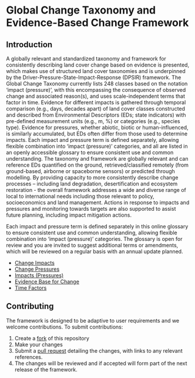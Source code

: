 # Global Change Taxonomy and Evidence-Based Change Framework

## Introduction
A globally relevant and standardized taxonomy and framework for consistently describing land cover change based on evidence is presented, which makes use of structured land cover taxonomies and is underpinned by the Driver-Pressure-State-Impact-Response (DPSIR) framework.  The Global Change Taxonomy currently lists 248 classes based on the notation ‘impact (pressure)’, with this encompassing the consequence of observed change and associated reason(s), and uses scale-independent terms that factor in time. Evidence for different impacts is gathered through temporal comparison (e.g., days, decades apart) of land cover classes constructed and described from Environmental Descriptors (EDs; state indicators) with pre-defined measurement units (e.g., m, %) or categories (e.g., species type).  Evidence for pressures, whether abiotic, biotic or human-influenced, is similarly accumulated, but EDs often differ from those used to determine impacts.  Each impact and pressure term is defined separately, allowing flexible combination into ‘impact (pressure)’ categories, and all are listed in an openly accessible glossary to ensure consistent use and common understanding.   The taxonomy and framework are globally relevant and can reference EDs quantified on the ground, retrieved/classified remotely (from ground-based, airborne or spaceborne sensors) or predicted through modelling. By providing capacity to more consistently describe change processes – including land degradation, desertification and ecosystem restoration - the overall framework addresses a wide and diverse range of local to international needs including those relevant to policy, socioeconomics and land management.  Actions in response to impacts and pressures and monitoring towards targets are also supported to assist future planning, including impact mitigation actions. 

Each impact and pressure term is defined separately in this online glossary to ensure consistent use and common understanding, allowing flexible combination into ‘impact (pressure)’ categories. The glossary is open for review and you are invited to suggest additional terms or amendments, which will be reviewed on a regular basis with an annual update planned.  

* [Change Impacts](Change-Impacts.md)
* [Change Pressures](Pressures.md)
* [Impacts (Pressures)](Impacts-(pressures).md)
* [Evidence Base for Change](Evidence-Base-for-Change.md)
* [Time Factors](Timefactor.md)

## Contributing

The framework is designed to be adaptive to user requirements and we welcome contributions. To submit contributions:

1. Create a [fork](https://docs.github.com/en/pull-requests/collaborating-with-pull-requests/working-with-forks/about-forks) of this repository
2. Make your changes
3. Submit a [pull request](https://docs.github.com/en/pull-requests/collaborating-with-pull-requests/proposing-changes-to-your-work-with-pull-requests/creating-a-pull-request-from-a-fork) detailing the changes, with links to any relevant references.
4. The changes will be reviewed and if accepted will form part of the next release of the framework.

